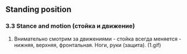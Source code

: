 ## Standing position

### 3.3 Stance and motion (стойка и движение)

1. Внимательно смотрим за движениями - стойка всегда меняется - нижняя, верхняя, фронтальная. Ноги, руки (защита). (1.gif)
